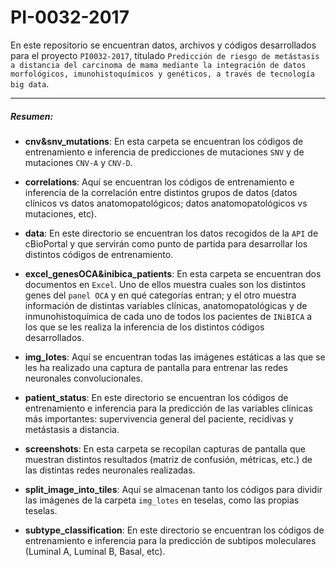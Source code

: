 # PI-0032-2017
En este repositorio se encuentran datos, archivos y códigos desarrollados para el proyecto `PI0032-2017`, titulado `Predicción de riesgo de metástasis a distancia del carcinoma de mama mediante la integración de datos morfológicos, imunohistoquímicos y genéticos, a través de tecnología big data`.

------------

##### Resumen:
- **cnv&snv_mutations**: En esta carpeta se encuentran los códigos de entrenamiento e inferencia de predicciones de mutaciones `SNV` y de mutaciones `CNV-A` y `CNV-D`.

- **correlations**: Aquí se encuentran los códigos de entrenamiento e inferencia de la correlación entre distintos grupos de datos (datos clínicos vs datos anatomopatológicos; datos anatomopatológicos vs mutaciones, etc).

- **data**: En este directorio se encuentran los datos recogidos de la `API` de cBioPortal y que servirán como punto de partida para desarrollar los distintos códigos de entrenamiento.

- **excel_genesOCA&inibica_patients**: En esta carpeta se encuentran dos documentos en `Excel`. Uno de ellos muestra cuales son los distintos genes del `panel OCA` y en qué categorías entran; y el otro muestra información de distintas variables clínicas, anatomopatológicas y de inmunohistoquímica de cada uno de todos los pacientes de `INiBICA` a los que se les realiza la inferencia de los distintos códigos desarrollados.

- **img_lotes**: Aquí se encuentran todas las imágenes estáticas a las que se les ha realizado una captura de pantalla para entrenar las redes neuronales convolucionales. 

- **patient_status**: En este directorio se encuentran los códigos de entrenamiento e inferencia para la predicción de las variables clínicas más importantes: supervivencia general del paciente, recidivas y metástasis a distancia.

- **screenshots**: En esta carpeta se recopilan capturas de pantalla que muestran distintos resultados (matriz de confusión, métricas, etc.) de las distintas redes neuronales realizadas.

- **split_image_into_tiles**: Aquí se almacenan tanto los códigos para dividir las imágenes de la carpeta `img_lotes` en teselas, como las propias teselas.

- **subtype_classification**: En este directorio se encuentran los códigos de entrenamiento e inferencia para la predicción de subtipos moleculares (Luminal A, Luminal B, Basal, etc).
